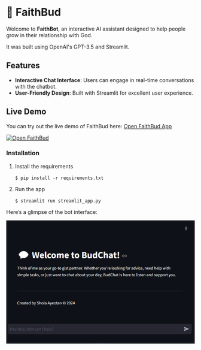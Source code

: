 # 💬 FaithBud

Welcome to **FaithBot**, an interactive AI assistant designed to help people grow in their relationship with God. 

It was built using OpenAI's GPT-3.5 and Streamlit. 

## Features

- **Interactive Chat Interface**: Users can engage in real-time conversations with the chatbot.
- **User-Friendly Design**: Built with Streamlit for excellent user experience.

## Live Demo

You can try out the live demo of FaithBud here: [Open FaithBud App](https://budchat.streamlit.app/)

[![Open FaithBud](https://static.streamlit.io/badges/streamlit_badge_black_white.svg)](https://budchat.streamlit.app/)


### Installation

1. Install the requirements

   ```
   $ pip install -r requirements.txt
   ```

2. Run the app

   ```
   $ streamlit run streamlit_app.py
   ```

Here’s a glimpse of the bot interface:

![Screenshot of BuddyChat](Screenshot.png) 